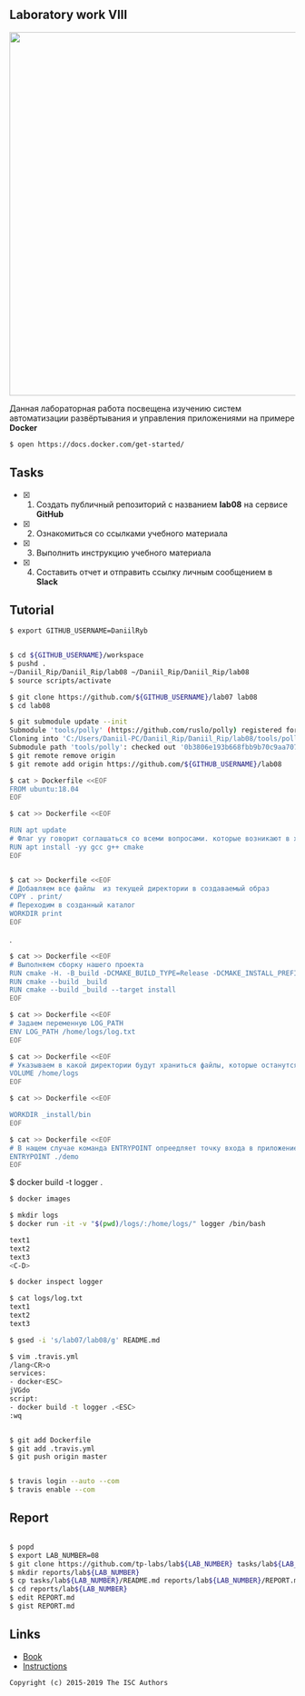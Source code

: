 ## Laboratory work VIII


<a href="https://yandex.ru/efir/?stream_id=v0mnBi_R2Ldw"><img src="https://raw.githubusercontent.com/tp-labs/lab08/master/preview.png" width="640"/></a>

Данная лабораторная работа посвещена изучению систем автоматизации развёртывания и управления приложениями на примере **Docker**

```sh
$ open https://docs.docker.com/get-started/
```

## Tasks

- [x] 1. Создать публичный репозиторий с названием **lab08** на сервисе **GitHub**
- [x] 2. Ознакомиться со ссылками учебного материала
- [x] 3. Выполнить инструкцию учебного материала
- [x] 4. Составить отчет и отправить ссылку личным сообщением в **Slack**

## Tutorial


```sh
$ export GITHUB_USERNAME=DaniilRyb

```

```sh

$ cd ${GITHUB_USERNAME}/workspace
$ pushd .
~/Daniil_Rip/Daniil_Rip/lab08 ~/Daniil_Rip/Daniil_Rip/lab08
$ source scripts/activate
```

```sh
$ git clone https://github.com/${GITHUB_USERNAME}/lab07 lab08
$ cd lab08

$ git submodule update --init
Submodule 'tools/polly' (https://github.com/ruslo/polly) registered for path 'tools/polly'
Cloning into 'C:/Users/Daniil-PC/Daniil_Rip/Daniil_Rip/lab08/tools/polly'...
Submodule path 'tools/polly': checked out '0b3806e193b668fbb9b70c9aa70735b29396323d'
$ git remote remove origin
$ git remote add origin https://github.com/${GITHUB_USERNAME}/lab08
```

```sh
$ cat > Dockerfile <<EOF
FROM ubuntu:18.04
EOF
```

```sh
$ cat >> Dockerfile <<EOF

RUN apt update
# Флаг yy говорит соглашаться со всеми вопросами. которые возникают в ходе установки
RUN apt install -yy gcc g++ cmake
EOF
```


```sh

$ cat >> Dockerfile <<EOF
# Добавляем все файлы  из текущей директории в создаваемый образ
COPY . print/
# Переходим в созданный каталог
WORKDIR print
EOF
```
.
```sh
$ cat >> Dockerfile <<EOF
# Выполняем сборку нашего проекта
RUN cmake -H. -B_build -DCMAKE_BUILD_TYPE=Release -DCMAKE_INSTALL_PREFIX=_install
RUN cmake --build _build
RUN cmake --build _build --target install
EOF
```

```sh
$ cat >> Dockerfile <<EOF
# Задаем переменную LOG_PATH
ENV LOG_PATH /home/logs/log.txt
EOF
```

```sh
$ cat >> Dockerfile <<EOF
# Указываем в какой директории будут храниться файлы, которые останутся после работы с контейнером
VOLUME /home/logs
EOF
```

```sh
$ cat >> Dockerfile <<EOF

WORKDIR _install/bin
EOF
```

```sh
$ cat >> Dockerfile <<EOF
# В нащем случае команда ENTRYPOINT опреедляет точку входа в приложение
ENTRYPOINT ./demo
EOF
```

$ docker build -t logger .


```sh
$ docker images

```

```sh
$ mkdir logs
$ docker run -it -v "$(pwd)/logs/:/home/logs/" logger /bin/bash

text1
text2
text3
<C-D>
```

```sh
$ docker inspect logger
```

```sh
$ cat logs/log.txt
text1
text2
text3
```

```sh
$ gsed -i 's/lab07/lab08/g' README.md
```

```sh
$ vim .travis.yml
/lang<CR>o
services:
- docker<ESC>
jVGdo
script:
- docker build -t logger .<ESC>
:wq
```

```sh

$ git add Dockerfile
$ git add .travis.yml
$ git push origin master
```

```sh

$ travis login --auto --com
$ travis enable --com
```

## Report

```sh

$ popd
$ export LAB_NUMBER=08
$ git clone https://github.com/tp-labs/lab${LAB_NUMBER} tasks/lab${LAB_NUMBER}
$ mkdir reports/lab${LAB_NUMBER}
$ cp tasks/lab${LAB_NUMBER}/README.md reports/lab${LAB_NUMBER}/REPORT.md
$ cd reports/lab${LAB_NUMBER}
$ edit REPORT.md
$ gist REPORT.md
```

## Links

- [Book](https://www.dockerbook.com)
- [Instructions](https://docs.docker.com/engine/reference/builder/)

```
Copyright (c) 2015-2019 The ISC Authors
```
